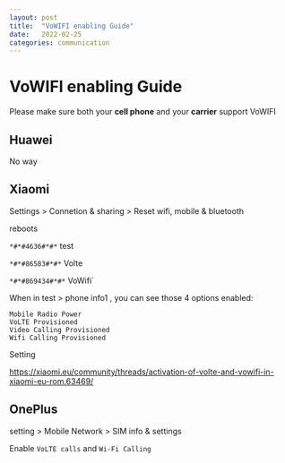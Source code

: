 ```yaml
---
layout: post
title:  "VoWIFI enabling Guide"
date:   2022-02-25
categories: communication
---
```


# VoWIFI enabling Guide

Please make sure both your **cell phone** and your **carrier** support VoWIFI

## Huawei

No way

## Xiaomi

Settings > Connetion & sharing > Reset wifi, mobile & bluetooth

reboots

`*#*#4636#*#*` test

`*#*#86583#*#*` Volte

`*#*#869434#*#*` VoWifi`

When in test > phone info1 , you can see those 4 options enabled:

```
Mobile Radio Power
VoLTE Provisioned
Video Calling Provisioned
Wifi Calling Provisioned
```

Setting
 
 https://xiaomi.eu/community/threads/activation-of-volte-and-vowifi-in-xiaomi-eu-rom.63469/
 
## OnePlus

setting > Mobile Network > SIM info & settings 

Enable `VoLTE calls` and `Wi-Fi Calling`